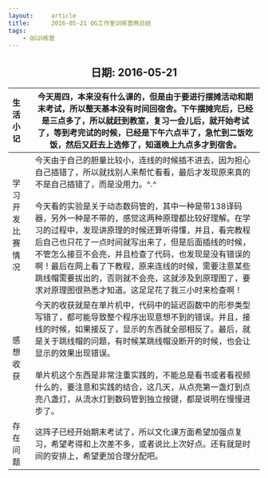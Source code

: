 ```yaml
---
layout:     article
title:      2016-05-21 QG工作室训练营两日结
tags:
    - QG训练营
---
```




<center><h2>日期: 2016-05-21</h2></center>



| 生活小记         | 今天周四，本来没有什么课的，但是由于要进行摆摊活动和期末考试，所以整天基本没有时间回宿舍。下午摆摊完后，已经是三点多了，所以就赶到教室，复习一会儿后，就开始考试了，等到考完试的时候，已经是下午六点半了，急忙到二饭吃饭，然后又赶去上选修了，知道晚上九点多才到宿舍。 |
| :--------------- | ------------------------------------------------------------ |
| 学习开发比赛情况 | 今天由于自己的胆量比较小，连线的时候插不进去，因为担心自己插错了，所以就找别人来帮忙看看，最后才发现原来真的不是自己插错了，而是没用力。^.^<br/><br/>今天看的实验是关于动态数码管的，其中一种是带138译码器，另外一种是不带的，感觉这两种原理都比较好理解。在学习的过程中，发现讲原理的时候还算听得懂，并且，看完教程后自己也只花了一点时间就写出来了，但是后面插线的时候，不管怎么接豆不会亮，并且检查了代码，也发现是没有错误的啊！最后在网上看了下教程，原来连线的时候，需要注意某些跳线帽需要拔出的，否则就不会亮，这就涉及到原理图了，要求对原理图很熟悉才知道。这足足花了我三小时来检查啊！ |
| 感想收获         | 今天的收获就是在单片机中，代码中的延迟函数中的形参类型写错了，都可能导致整个程序出现意想不到的错误。并且，接线的时候，如果接反了，显示的东西就全部相反了。最后，就是关于跳线帽的问题，有时候某跳线帽没断开的时候，也会让显示的效果出现错误。<br/><br/>单片机这个东西是非常注重实践的，不能总是看书或者看视频什么的，要注意和实践的结合，这几天，从点亮第一盏灯到点亮八盏灯，从流水灯到数码管到独立按键，都是说明在慢慢进步了。 |
| 存在问题         | 这阵子已经开始期末考试了，所以文化课方面希望加强点复习，希望考得和上次差不多，或者说比上次好点。还有就是时间的安排上，希望更加合理分配吧。 |

